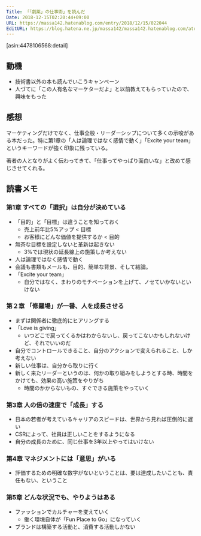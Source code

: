 ```yaml
---
Title: 「「劇薬」の仕事術」を読んだ
Date: 2018-12-15T02:20:44+09:00
URL: https://massa142.hatenablog.com/entry/2018/12/15/022044
EditURL: https://blog.hatena.ne.jp/massa142/massa142.hatenablog.com/atom/entry/10257846132685022226
---
```


[asin:4478106568:detail]


## 動機
* 技術書以外の本も読んでいこうキャンペーン
* 人づてに「この人有名なマーケターだよ」と以前教えてもらっていたので、興味をもった

## 感想

マーケティングだけでなく、仕事全般・リーダーシップについて多くの示唆がある本だった。特に第1章の「人は論理ではなく感情で動く」「Excite your team」というキーワードが強く印象に残っている。

著者の人となりがよく伝わってきて、「仕事ってやっぱり面白いな」と改めて感じさせてくれる。

## 読書メモ
### 第1章 すべての「選択」は自分が決めている
* 「目的」と「目標」は違うことを知っておく
	* 売上前年比5%アップ < 目標
	* お客様にどんな価値を提供するか < 目的
* 無茶な目標を設定しないと革新は起きない
	* 3%では現状の延長線上の施策しか考えない
* 人は論理ではなく感情で動く
* 会議も書類もメールも、目的、簡単な背景、そして結論。
* 「Excite your team」
	* 自分ではなく、まわりのモチベーションを上げて、ノセていかないといけない

### 第２章 「修羅場」が一番、人を成長させる
* まずは関係者に徹底的にヒアリングする
* 「Love is giving」
	* いつどこで戻ってくるかはわからないし、戻ってこないかもしれないけど、それでいいのだ
* 自分でコントロールできること、自分のアクションで変えられること、しか考えない
* 新しい仕事は、自分から取りに行く
* 新しく来たリーダーというのは、何かの取り組みをしようとする時、時間をかけても、効果の高い施策をやりがち
	* 時間のかからないもの、すぐできる施策をやっていく

### 第3章 人の倍の速度で「成長」する
* 日本の若者が考えているキャリアのスピードは、世界から見れば圧倒的に遅い
* CSRによって、社員は正しいことをするようになる
* 自分の成長のために、同じ仕事を3年以上やってはいけない

### 第4章 マネジメントには「意思」がいる
* 評価するための明確な数字がないということは、要は達成したいことも、責任もない、ということ

### 第5章 どんな状況でも、やりようはある
* ファッションでカルチャーを変えていく
	* 働く環境自体が「Fun Place to Go」になっていく
* ブランドは構築する活動と、消費する活動しかない
